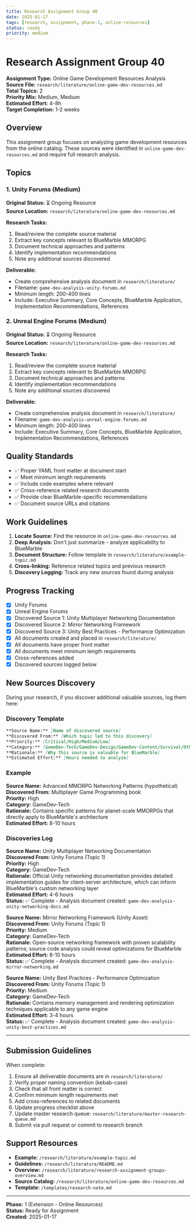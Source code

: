 ```yaml
---
title: Research Assignment Group 40
date: 2025-01-17
tags: [research, assignment, phase-1, online-resources]
status: ready
priority: medium
---
```


# Research Assignment Group 40

**Assignment Type:** Online Game Development Resources Analysis  
**Source File:** `research/literature/online-game-dev-resources.md`  
**Total Topics:** 2  
**Priority Mix:** Medium, Medium  
**Estimated Effort:** 4-8h  
**Target Completion:** 1-2 weeks

## Overview

This assignment group focuses on analyzing game development resources from the online catalog. These sources were identified in `online-game-dev-resources.md` and require full research analysis.

## Topics

### 1. Unity Forums (Medium)

**Original Status:** ⏳ Ongoing Resource  
**Source Location:** `research/literature/online-game-dev-resources.md`  

**Research Tasks:**
1. Read/review the complete source material
2. Extract key concepts relevant to BlueMarble MMORPG
3. Document technical approaches and patterns
4. Identify implementation recommendations
5. Note any additional sources discovered

**Deliverable:**
- Create comprehensive analysis document in `research/literature/`
- Filename: `game-dev-analysis-unity-forums.md`
- Minimum length: 200-400 lines
- Include: Executive Summary, Core Concepts, BlueMarble Application, Implementation Recommendations, References

### 2. Unreal Engine Forums (Medium)

**Original Status:** ⏳ Ongoing Resource  
**Source Location:** `research/literature/online-game-dev-resources.md`  

**Research Tasks:**
1. Read/review the complete source material
2. Extract key concepts relevant to BlueMarble MMORPG
3. Document technical approaches and patterns
4. Identify implementation recommendations
5. Note any additional sources discovered

**Deliverable:**
- Create comprehensive analysis document in `research/literature/`
- Filename: `game-dev-analysis-unreal-engine-forums.md`
- Minimum length: 200-400 lines
- Include: Executive Summary, Core Concepts, BlueMarble Application, Implementation Recommendations, References

## Quality Standards

- ✅ Proper YAML front matter at document start
- ✅ Meet minimum length requirements
- ✅ Include code examples where relevant  
- ✅ Cross-reference related research documents
- ✅ Provide clear BlueMarble-specific recommendations
- ✅ Document source URLs and citations

## Work Guidelines

1. **Locate Source:** Find the resource in `online-game-dev-resources.md`
2. **Deep Analysis:** Don't just summarize - analyze applicability to BlueMarble
3. **Document Structure:** Follow template in `research/literature/example-topic.md`
4. **Cross-linking:** Reference related topics and previous research
5. **Discovery Logging:** Track any new sources found during analysis

## Progress Tracking

- [x] Unity Forums
- [x] Unreal Engine Forums
- [x] Discovered Source 1: Unity Multiplayer Networking Documentation
- [x] Discovered Source 2: Mirror Networking Framework
- [x] Discovered Source 3: Unity Best Practices - Performance Optimization
- [x] All documents created and placed in `research/literature/`
- [x] All documents have proper front matter
- [x] All documents meet minimum length requirements
- [x] Cross-references added
- [x] Discovered sources logged below

## New Sources Discovery

During your research, if you discover additional valuable sources, log them here:

### Discovery Template

```markdown
**Source Name:** [Name of discovered source]  
**Discovered From:** [Which topic led to this discovery]  
**Priority:** [Critical/High/Medium/Low]  
**Category:** [GameDev-Tech/GameDev-Design/GameDev-Content/Survival/Other]  
**Rationale:** [Why this source is valuable for BlueMarble]  
**Estimated Effort:** [Hours needed to analyze]
```

### Example

**Source Name:** Advanced MMORPG Networking Patterns (hypothetical)  
**Discovered From:** Multiplayer Game Programming book  
**Priority:** High  
**Category:** GameDev-Tech  
**Rationale:** Contains specific patterns for planet-scale MMORPGs that directly apply to BlueMarble's architecture  
**Estimated Effort:** 8-10 hours

### Discoveries Log

**Source Name:** Unity Multiplayer Networking Documentation  
**Discovered From:** Unity Forums (Topic 1)  
**Priority:** High  
**Category:** GameDev-Tech  
**Rationale:** Official Unity networking documentation provides detailed implementation guides for client-server architecture, which can inform BlueMarble's custom networking layer  
**Estimated Effort:** 4-6 hours  
**Status:** ✅ Complete - Analysis document created: `game-dev-analysis-unity-networking-docs.md`

**Source Name:** Mirror Networking Framework (Unity Asset)  
**Discovered From:** Unity Forums (Topic 1)  
**Priority:** Medium  
**Category:** GameDev-Tech  
**Rationale:** Open-source networking framework with proven scalability patterns; source code analysis could reveal optimizations for BlueMarble  
**Estimated Effort:** 8-10 hours  
**Status:** ✅ Complete - Analysis document created: `game-dev-analysis-mirror-networking.md`

**Source Name:** Unity Best Practices - Performance Optimization  
**Discovered From:** Unity Forums (Topic 1)  
**Priority:** Medium  
**Category:** GameDev-Tech  
**Rationale:** Contains memory management and rendering optimization techniques applicable to any game engine  
**Estimated Effort:** 3-4 hours  
**Status:** ✅ Complete - Analysis document created: `game-dev-analysis-unity-best-practices.md`

---

## Submission Guidelines

When complete:

1. Ensure all deliverable documents are in `research/literature/`
2. Verify proper naming convention (kebab-case)
3. Check that all front matter is correct
4. Confirm minimum length requirements met
5. Add cross-references to related documents
6. Update progress checklist above
7. Update master research queue: `research/literature/master-research-queue.md`
8. Submit via pull request or commit to research branch

## Support Resources

- **Example:** `/research/literature/example-topic.md`
- **Guidelines:** `/research/literature/README.md`
- **Overview:** `/research/literature/research-assignment-groups-overview.md`
- **Source Catalog:** `/research/literature/online-game-dev-resources.md`
- **Template:** `/templates/research-note.md`

---

**Phase:** 1 (Extension - Online Resources)  
**Status:** Ready for Assignment  
**Created:** 2025-01-17

